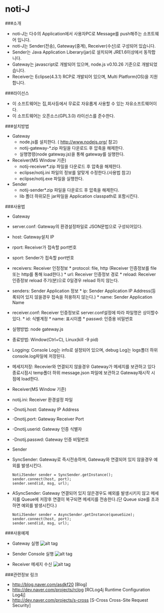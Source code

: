 noti-J
=====

###소개
 * noti-J는 다수의 Application에서 사용자PC로 Message를 push해주는 소프트웨어 입니다.
 * noti-J는 Sender(전송), Gateway(중계), Receiver(수신)로 구성되어 있습니다.
 * Sender는 Java Application Liberary(jar)로 설치되며 JRE1.6이상에서 동작합니다.
 * Gateway는 javascript로 개발되어 있으며, node.js v0.10.26 기준으로 개발되었습니다.
 * Receiver는 Eclipse(4.3.1) RCP로 개발되어 있으며, Multi Platform(OS)을 지원합니다.

###라이선스
 * 이 소프트웨어는 집,회사등에서 무료로 자유롭게 사용할 수 있는 자유소프트웨어이다.
 * 이 소프트웨어는 오픈소스(GPL3.0) 라이선스를 준수한다.

###설치방법
 * Gateway
   * node.js를 설치한다. ( http://www.nodejs.org/ 참고)
   * notij-gateway-*.zip 파일을 다운로드 후 압축을 해제한다.
   * 실행명령(node gateway.js)을 통해 gateway를 실행한다.
 * Receiver(MS Window 기준)
   * notij-receiver*.zip 파일을 다운로드 후 압축을 해제한다.
   * eclipse/notij.ini 파일의 정보를 알맞게 수정한다.(사용법 참고)
   * eclipse/notij.exe 파일을 실행한다.
 * Sender
   * notij-sender*.zip 파일을 다운로드 후 압축을 해제한다.
   * lib 폴더 하위모든 jar파일을 Application classpath로 포함시킨다.

###사용법
 * Gateway
  * server.conf: Gateway의 환경설정파일로 JSON문법으로 구성되어있다.
   * host: Gateway설치 IP
   * rport: Receiver가 접속할 port번호
   * sport: Sender가 접속할 port번호
   * receivers: Receiver 인정정보
    * protocol: file, http (Receiver 인증정보를 file 또는 http를 통해 load한다.)
    * url: Receiver 인증정보 경로
    * reload: Receiver 인증정보 reload 주기(분)으로 0일경우 reload 하지 않는다.
   * senders: Sender Application 정보
    * ip: Sender Application IP Address(등록되어 있지 않을경우 접속을 허용하지 않는다.)
    * name: Sender Application Name
   * receiver.conf: Receiver 인증정보로 server.conf설정에 따라 파일명은 상이할수 있다.
    * id: 식별계정
    * name: 표시이름
    * passwd: 인증용 비밀번호
   * 실행방법: node gateway.js
   * 종료방법: Window(Ctrl+C), Linux(kill -9 pid)
   * Logging: Console Log는 info로 설정되어 있으며, debug Log는 logs폴더 하위 console.log파일에 저장된다.
   * 메세지저장: Recevier와 연결되지 않을경우 Gateway가 메세지를 보관하고 있다 종료시점시 temp폴더 하위 message.json 파일에 보관하고 Gateway재시작 시점에 load한다.

 * Receiver(MS Window 기준)
  * notij.ini: Receiver 환경설정 파일     
   * -Dnotij.host: Gateway IP Address
   * -Dnotij.port: Gateway Receiver Port
   * -Dnotij.userid: Gateway 인증 식별자
   * -Dnotij.passwd: Gateway 인증 비밀번호
   
 * Sender
  * SyncSender: Gateway로 즉시전송하며, Gateway와 연결되어 있지 않을경우 예외를 발생시킨다.
    ```
    NotiJSender sender = SyncSender.getInstance();
    sender.connect(host, port);
    sender.send(id, msg, url); 
    ```
  * ASyncSender: Gateway 연결되어 있지 않은경우도 예외를 발생시키지 않고
     메세지를 Queue에 저장후 연결이 복구되면 메세지를 전송한다.(단 Queue size를 초과하면 예외를 발생시킨다.)
    ```
    NotiJSender sender = AsyncSender.getInstance(queueSize);
    sender.connect(host, port);
    sender.send(id, msg, url);  
    ```

###사용예제
* Gateway 실행
![alt tag](http://dev.naver.com/wiki/noti-j/pds/FrontPage/gateway.png)

* Sender Console 실행
![alt tag](http://dev.naver.com/wiki/noti-j/pds/FrontPage/sender.png)

* Receiver 메세지 수신
![alt tag](http://dev.naver.com/wiki/noti-j/pds/FrontPage/receiver.png)
 
###관련정보 링크
 * http://blog.naver.com/asdkf20 [Blog]
 * http://dev.naver.com/projects/rclog [RCLog4j Runtime Configuration Log4j]
 * http://dev.naver.com/projects/s-cross [S-Cross Cross-Site Request Security]

